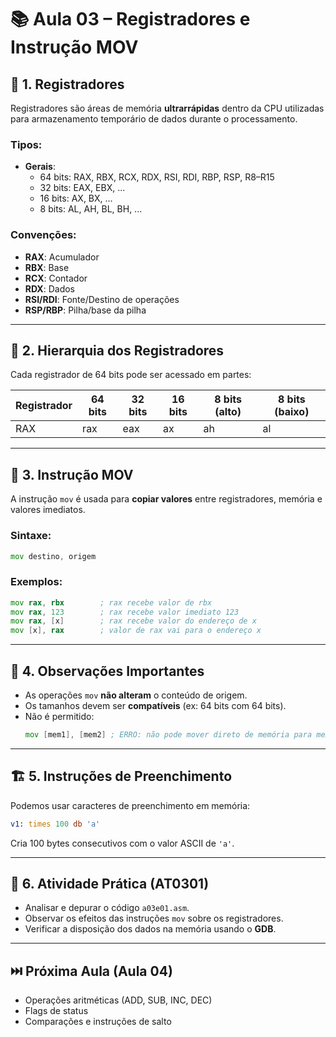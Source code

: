 # 📚 Aula 03 – Registradores e Instrução MOV

## 🧠 1. Registradores

Registradores são áreas de memória **ultrarrápidas** dentro da CPU utilizadas para armazenamento temporário de dados durante o processamento.

### Tipos:
- **Gerais**:
  - 64 bits: RAX, RBX, RCX, RDX, RSI, RDI, RBP, RSP, R8–R15
  - 32 bits: EAX, EBX, ...
  - 16 bits: AX, BX, ...
  - 8 bits: AL, AH, BL, BH, ...

### Convenções:
- **RAX**: Acumulador
- **RBX**: Base
- **RCX**: Contador
- **RDX**: Dados
- **RSI/RDI**: Fonte/Destino de operações
- **RSP/RBP**: Pilha/base da pilha

---

## 💾 2. Hierarquia dos Registradores

Cada registrador de 64 bits pode ser acessado em partes:

| Registrador | 64 bits | 32 bits | 16 bits | 8 bits (alto) | 8 bits (baixo) |
|-------------|---------|---------|---------|---------------|----------------|
| RAX         | rax     | eax     | ax      | ah            | al             |

---

## 🔀 3. Instrução MOV

A instrução `mov` é usada para **copiar valores** entre registradores, memória e valores imediatos.

### Sintaxe:
```asm
mov destino, origem
```

### Exemplos:
```asm
mov rax, rbx        ; rax recebe valor de rbx
mov rax, 123        ; rax recebe valor imediato 123
mov rax, [x]        ; rax recebe valor do endereço de x
mov [x], rax        ; valor de rax vai para o endereço x
```

---

## 📐 4. Observações Importantes

- As operações `mov` **não alteram** o conteúdo de origem.
- Os tamanhos devem ser **compatíveis** (ex: 64 bits com 64 bits).
- Não é permitido:
  ```asm
  mov [mem1], [mem2] ; ERRO: não pode mover direto de memória para memória
  ```

---

## 🏗️ 5. Instruções de Preenchimento

Podemos usar caracteres de preenchimento em memória:

```asm
v1: times 100 db 'a'
```

Cria 100 bytes consecutivos com o valor ASCII de `'a'`.

---

## 🧪 6. Atividade Prática (AT0301)

- Analisar e depurar o código `a03e01.asm`.
- Observar os efeitos das instruções `mov` sobre os registradores.
- Verificar a disposição dos dados na memória usando o **GDB**.

---

## ⏭️ Próxima Aula (Aula 04)

- Operações aritméticas (ADD, SUB, INC, DEC)
- Flags de status
- Comparações e instruções de salto
